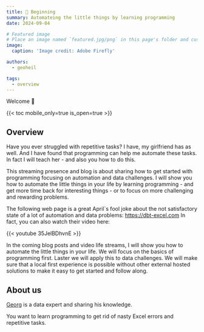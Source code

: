 ```yaml
---
title: 🎉 Beginning
summary: Automateing the little things by learning programming
date: 2024-09-04

# Featured image
# Place an image named `featured.jpg/png` in this page's folder and customize its options here.
image:
  caption: 'Image credit: Adobe Firefly'

authors:
  - geoheil

tags:
  - overview
---
```


Welcome 👋

{{< toc mobile_only=true is_open=true >}}

## Overview

Have you ever struggled with repetitive tasks? I have, my girlfriend has as well. 
And I have found that programming can help me automate these tasks.
In fact I will teach her - and also you how to do this.

This streaming presence and blog is about sharing how to get started with programming focusing on automation and data challenges.
I will show you how to automate the little things in your life by learning programming - and get more time back for interesting things - or to focus on more challenging and rewarding problems.

The following web page is a great April`s fool joke about the not satisfactory state of a lot of automation and data problems: https://dbt-excel.com In fact, you can also watch their video here:

{{< youtube 35JelBDhvnE >}}

In the coming blog posts and video life streams, I will show you how to automate the little things in your life.
We will focus on the basics of programming first.
Laster we will apply this to data challenges.
We will make sure that a local first experience is possible without other external hosted solutions to make it easy to get started and follow along.

## About us

[Georg](https://georgheiler.com/) is a data expert and sharing his knowledge.

You want to learn programming to get rid of nasty Excel errors and repetitive tasks.
